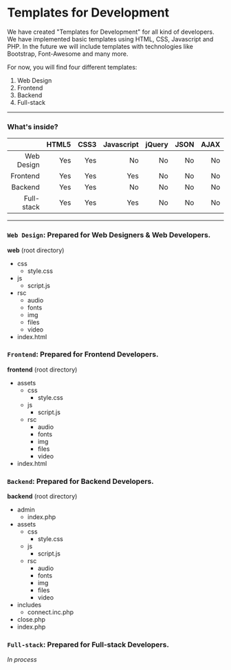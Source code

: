 Templates for Development
==========================

We have created "Templates for Development" for all kind of developers. We have implemented basic templates using HTML, CSS, Javascript and PHP. In the future we will include templates with technologies like Bootstrap, Font-Awesome and many more.

For now, you will find four different templates:
  1. Web Design
  2. Frontend
  3. Backend
  4. Full-stack
  
------------------

### What's inside?

|  | HTML5 | CSS3 | Javascript | jQuery | JSON | AJAX | PHP | SQL |
| --------: | --------: | --------: | --------: | --------: | --------: | --------: | --------: | --------: |
| Web Design | Yes | Yes | No | No | No | No | No | No |
| Frontend | Yes | Yes | Yes | No | No | No | No | No |
| Backend | Yes | Yes | No | No | No | No | Yes | No |
| Full-stack | Yes | Yes | Yes | No | No | No | Yes | No |

------------------

### `Web Design`: Prepared for Web Designers & Web Developers.

   **web** (root directory)
   * css
     * style.css
   * js
     * script.js
   * rsc
     * audio
     * fonts
     * img
     * files
     * video
   * index.html
    
### `Frontend`: Prepared for Frontend Developers.

   **frontend** (root directory)
   * assets
     * css
       * style.css
     * js
       * script.js
     * rsc
       * audio
       * fonts
       * img
       * files
       * video
   * index.html

### `Backend`: Prepared for Backend Developers.

   **backend** (root directory)
   * admin
     * index.php
   * assets
     * css
       * style.css
     * js
       * script.js
     * rsc
       * audio
       * fonts
       * img
       * files
       * video
   * includes
     * connect.inc.php
   * close.php
   * index.php

### `Full-stack`: Prepared for Full-stack Developers.

   *In process*
